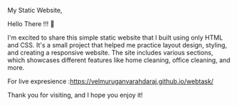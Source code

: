 My Static Website,

Hello There !!! 👋

I'm excited to share this simple static website that I built using only HTML and CSS. It's a small project that helped me practice layout design, styling, and creating a responsive website. The site includes various sections, which showcases different features like home cleaning, office cleaning, and more.

For live expresience :https://velmuruganvarahdaraj.github.io/webtask/

Thank you for visiting, and I hope you enjoy it!


